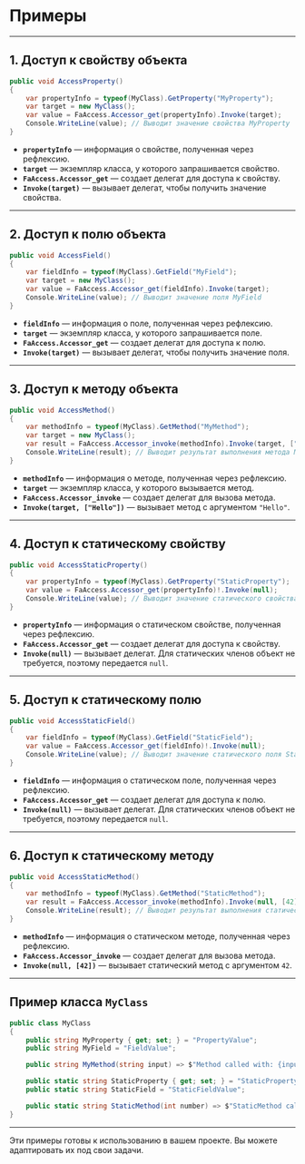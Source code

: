# Примеры

---

## 1. Доступ к свойству объекта

```csharp
public void AccessProperty()
{
    var propertyInfo = typeof(MyClass).GetProperty("MyProperty");
    var target = new MyClass();
    var value = FaAccess.Accessor_get(propertyInfo).Invoke(target);
    Console.WriteLine(value); // Выводит значение свойства MyProperty
}
```

- **`propertyInfo`** — информация о свойстве, полученная через рефлексию.  
- **`target`** — экземпляр класса, у которого запрашивается свойство.  
- **`FaAccess.Accessor_get`** — создает делегат для доступа к свойству.  
- **`Invoke(target)`** — вызывает делегат, чтобы получить значение свойства.  

---

## 2. Доступ к полю объекта

```csharp
public void AccessField()
{
    var fieldInfo = typeof(MyClass).GetField("MyField");
    var target = new MyClass();
    var value = FaAccess.Accessor_get(fieldInfo).Invoke(target);
    Console.WriteLine(value); // Выводит значение поля MyField
}
```

- **`fieldInfo`** — информация о поле, полученная через рефлексию.  
- **`target`** — экземпляр класса, у которого запрашивается поле.  
- **`FaAccess.Accessor_get`** — создает делегат для доступа к полю.  
- **`Invoke(target)`** — вызывает делегат, чтобы получить значение поля.  

---

## 3. Доступ к методу объекта

```csharp
public void AccessMethod()
{
    var methodInfo = typeof(MyClass).GetMethod("MyMethod");
    var target = new MyClass();
    var result = FaAccess.Accessor_invoke(methodInfo).Invoke(target, ["Hello"]);
    Console.WriteLine(result); // Выводит результат выполнения метода MyMethod
}
```

- **`methodInfo`** — информация о методе, полученная через рефлексию.  
- **`target`** — экземпляр класса, у которого вызывается метод.  
- **`FaAccess.Accessor_invoke`** — создает делегат для вызова метода.  
- **`Invoke(target, ["Hello"])`** — вызывает метод с аргументом `"Hello"`.  

---

## 4. Доступ к статическому свойству

```csharp
public void AccessStaticProperty()
{
    var propertyInfo = typeof(MyClass).GetProperty("StaticProperty");
    var value = FaAccess.Accessor_get(propertyInfo)!.Invoke(null);
    Console.WriteLine(value); // Выводит значение статического свойства StaticProperty
}
```

- **`propertyInfo`** — информация о статическом свойстве, полученная через рефлексию.  
- **`FaAccess.Accessor_get`** — создает делегат для доступа к свойству.  
- **`Invoke(null)`** — вызывает делегат. Для статических членов объект не требуется, поэтому передается `null`.  

---

## 5. Доступ к статическому полю

```csharp
public void AccessStaticField()
{
    var fieldInfo = typeof(MyClass).GetField("StaticField");
    var value = FaAccess.Accessor_get(fieldInfo)!.Invoke(null);
    Console.WriteLine(value); // Выводит значение статического поля StaticField
}
```

- **`fieldInfo`** — информация о статическом поле, полученная через рефлексию.  
- **`FaAccess.Accessor_get`** — создает делегат для доступа к полю.  
- **`Invoke(null)`** — вызывает делегат. Для статических членов объект не требуется, поэтому передается `null`.  

---

## 6. Доступ к статическому методу

```csharp
public void AccessStaticMethod()
{
    var methodInfo = typeof(MyClass).GetMethod("StaticMethod");
    var result = FaAccess.Accessor_invoke(methodInfo).Invoke(null, [42]);
    Console.WriteLine(result); // Выводит результат выполнения статического метода StaticMethod
}
```

- **`methodInfo`** — информация о статическом методе, полученная через рефлексию.  
- **`FaAccess.Accessor_invoke`** — создает делегат для вызова метода.  
- **`Invoke(null, [42])`** — вызывает статический метод с аргументом `42`.  

---

## Пример класса `MyClass`

```csharp
public class MyClass
{
    public string MyProperty { get; set; } = "PropertyValue";
    public string MyField = "FieldValue";

    public string MyMethod(string input) => $"Method called with: {input}";

    public static string StaticProperty { get; set; } = "StaticPropertyValue";
    public static string StaticField = "StaticFieldValue";

    public static string StaticMethod(int number) => $"StaticMethod called with: {number}";
}
```

---

Эти примеры готовы к использованию в вашем проекте. Вы можете адаптировать их под свои задачи.
